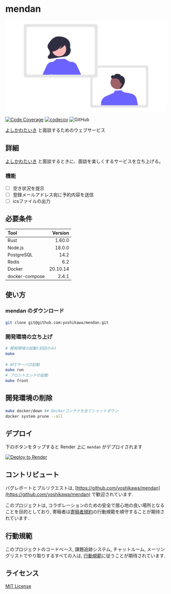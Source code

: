 # mendan

![meeting-image](.github/assets/remote_meeting.png)

[![Code Coverage](https://github.com/yoshikawa/mendan/actions/workflows/coverage.yml/badge.svg?branch=main)](https://github.com/yoshikawa/mendan/actions/workflows/coverage.yml) [![codecov](https://codecov.io/gh/yoshikawa/mendan/branch/main/graph/badge.svg?token=FQFOQ2QQ6Q)](https://codecov.io/gh/yoshikawa/mendan) ![GitHub](https://img.shields.io/github/license/yoshikawa/mendan)

[よしかわたいき](https://github.com/yoshikawa) と面談するためのウェブサービス

## 詳細

[よしかわたいき](https://github.com/yoshikawa) と面談するときに、面談を楽しくするサービスを立ち上げる。

### 機能

- [ ] 空き状況を提示
- [ ] 登録メールアドレス宛に予約内容を送信
- [ ] icsファイルの出力

## 必要条件

| Tool           |  Version |
| :------------- | -------: |
| Rust           |   1.60.0 |
| Node.js        |   18.0.0 |
| PostgreSQL     |     14.2 |
| Redis          |      6.2 |
| Docker         | 20.10.14 |
| docker-compose |    2.4.1 |

## 使い方

### mendan のダウンロード

```sh
git clone git@github.com:yoshikawa/mendan.git
```

### 開発環境の立ち上げ

```sh
# 開発環境の起動(初回のみ)
make

# APIサーバの起動
make run
# フロントエンドの起動
make front
```

## 開発環境の削除

```sh
make docker/down ## Dockerコンテナを全てシャットダウン
docker system prune --all
```

## デプロイ

下のボタンをタップすると Render 上に `mendan` がデプロイされます

[![Deploy to Render](https://render.com/images/deploy-to-render-button.svg)](https://render.com/deploy)

## コントリビュート

バグレポートとプルリクエストは, [https://github.com/yoshikawa/mendan](https://github.com/yoshikawa/mendan) で歓迎されています.

このプロジェクトは, コラボレーションのための安全で居心地の良い場所となることを目的としており, 寄稿者は[寄稿者規約](http://contributor-covenant.org)の行動規範を順守することが期待されています.

## 行動規範

このプロジェクトのコードベース, 課題追跡システム, チャットルーム, メーリングリストでやり取りするすべての人は, [行動規範](./.github/CODE_OF_CONDUCT.md)に従うことが期待されています.

## ライセンス

[MIT License](./LICENSE)
